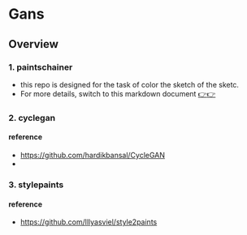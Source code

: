 # Gans

## Overview

### 1. paintschainer

- this repo is designed for the task of color the sketch of the sketc.
- For more details, switch to this markdown document [:point_right::point_right:](./PaintsChainer/README.md)


### 2. cyclegan
#### reference
- https://github.com/hardikbansal/CycleGAN
- 

### 3. stylepaints
#### reference
- https://github.com/lllyasviel/style2paints
